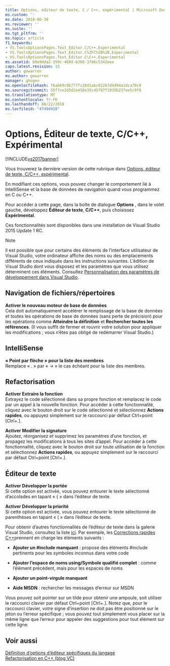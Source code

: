 ```yaml
---
title: Options, éditeur de texte, C / C++, expérimental | Microsoft Docs
ms.custom: ''
ms.date: 2018-06-30
ms.reviewer: ''
ms.suite: ''
ms.tgt_pltfrm: ''
ms.topic: article
f1_keywords:
- VS.ToolsOptionsPages.Text_Editor.C/C++.Experimental
- VS.ToolsOptionsPages.Text_Editor.C%2FC%2B%2B.Experimental
- VS.ToolsOptionsPages.Text_Editor.C\C++.Experimental
ms.assetid: b9e9dda2-350c-460d-b368-37d6c5342eee
caps.latest.revision: 15
author: gewarren
ms.author: gewarren
manager: ghogen
ms.openlocfilehash: f6ab69c9b777fc28d1abc02267d9d94a1dca70c0
ms.sourcegitcommit: 55f7ce2d5d2e458e35c45787f1935b237ee5c9f8
ms.translationtype: MT
ms.contentlocale: fr-FR
ms.lasthandoff: 08/22/2018
ms.locfileid: "47494918"
---
```

# <a name="options-text-editor-cc-experimental"></a>Options, Éditeur de texte, C/C++, Expérimental
[!INCLUDE[vs2017banner](../../includes/vs2017banner.md)]

Vous trouverez la dernière version de cette rubrique dans [Options, éditeur de texte, C/C++, expérimental](https://docs.microsoft.com/visualstudio/ide/reference/options-text-editor-c-cpp-experimental).  
  
  
En modifiant ces options, vous pouvez changer le comportement lié à IntelliSense et la base de données de navigation quand vous programmez en C ou C++.  
  
 Pour accéder à cette page, dans la boîte de dialogue **Options** , dans le volet gauche, développez **Éditeur de texte**, **C/C++**, puis choisissez **Expérimental**.  
  
 Ces fonctionnalités sont disponibles dans une installation de Visual Studio 2015 Update 1 RC.  
  
> [!NOTE]
>  Il est possible que pour certains des éléments de l’interface utilisateur de Visual Studio, votre ordinateur affiche des noms ou des emplacements différents de ceux indiqués dans les instructions suivantes. L’édition de Visual Studio dont vous disposez et les paramètres que vous utilisez déterminent ces éléments. Consultez [Personnalisation des paramètres de développement dans Visual Studio](http://msdn.microsoft.com/en-us/22c4debb-4e31-47a8-8f19-16f328d7dcd3).  
  
## <a name="browsingnavigation"></a>Navigation de fichiers/répertoires  
 **Activer le nouveau moteur de base de données**  
 Cela doit automatiquement accélérer le remplissage de la base de données et toutes les opérations de base de données (sans perte de précision) pour les opérations comme **Atteindre la définition** et **Rechercher toutes les références**. (Il vous suffit de fermer et rouvrir votre solution pour appliquer les modifications ; vous n’êtes pas obligé de redémarrer Visual Studio.)  
  
## <a name="intellisense"></a>IntelliSense  
 **« Point par flèche » pour la liste des membres**  
 Remplace « . » par « -> » le cas échéant pour la liste des membres.  
  
## <a name="refactoring"></a>Refactorisation  
 **Activer Extraire la fonction**  
 Extrayez le code sélectionné dans sa propre fonction et remplacez le code par un appel à la nouvelle fonction. Pour accéder à cette fonctionnalité, cliquez avec le bouton droit sur le code sélectionné et sélectionnez **Actions rapides**, ou appuyez simplement sur le raccourci par défaut Ctrl+point [Ctrl+.].  
  
 **Activer Modifier la signature**  
 Ajoutez, réorganisez et supprimez les paramètres d’une fonction, et propagez les modifications à tous les sites d’appel. Pour accéder à cette fonctionnalité, cliquez avec le bouton droit sur toute utilisation de la fonction et sélectionnez **Actions rapides**, ou appuyez simplement sur le raccourci par défaut Ctrl+point [Ctrl+.].  
  
## <a name="text-editor"></a>Éditeur de texte  
 **Activer Développer la portée**  
 Si cette option est activée, vous pouvez entourer le texte sélectionné d’accolades en tapant « { » dans l’éditeur de texte.  
  
 **Activer Développer la priorité**  
 Si cette option est activée, vous pouvez entourer le texte sélectionné de parenthèses en tapant « ( » dans l’éditeur de texte.  
  
 Pour obtenir d’autres fonctionnalités de l’éditeur de texte dans la galerie Visual Studio, consultez la liste [ici](http://go.microsoft.com/fwlink/?LinkId=692016). Par exemple, les [Corrections rapides C++](https://visualstudiogallery.msdn.microsoft.com/be91feef-8dc3-4f7a-ac9f-f34e7ca5918f)prennent en charge les éléments suivants :  
  
-   **Ajouter un #include manquant** : propose des éléments #include pertinents pour les symboles inconnus dans votre code  
  
-   **Ajouter l’espace de noms using/Symbole qualifié complet** : comme l’élément précédent, mais pour les espaces de noms  
  
-   **Ajouter un point-virgule manquant**  
  
-   **Aide MSDN** : rechercher les messages d’erreur sur MSDN  
  
 Vous pouvez soit pointer sur un tilde pour obtenir une ampoule, soit utiliser le raccourci clavier par défaut Ctrl+point [Ctrl+.]. Notez que, pour le raccourci clavier, votre signe d’insertion ne doit pas être positionné sur le jeton ou l’erreur spécifique ; vous pouvez tout simplement vous placer sur la même ligne que l’erreur pour appeler des suggestions pour tout élément sur cette ligne.  
  
## <a name="see-also"></a>Voir aussi  
 [Définition d’options d’éditeur spécifiques du langage](../../ide/reference/setting-language-specific-editor-options.md)   
 [Refactorisation en C++ (blog VC)](http://blogs.msdn.com/b/vcblog/archive/2014/11/14/all-about-c-refactoring-in-visual-studio-2015-preview.aspx)



